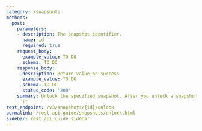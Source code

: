 ```yaml
---
category: /snapshots
methods:
  post:
    parameters:
    - description: The snapshot identifier.
      name: id
      required: true
    request_body:
      example_value: TO DO
      schema: TO DO
    response_body:
      description: Return value on success
      example_value: TO DO
      schema: TO DO
      status_code: '200'
    summary: Unlock the specified snapshot. After you unlock a snapshot, you can modify
      it.
rest_endpoint: /v3/snapshots/{id}/unlock
permalink: /rest-api-guide/snapshots/unlock.html
sidebar: rest_api_guide_sidebar
---
```

